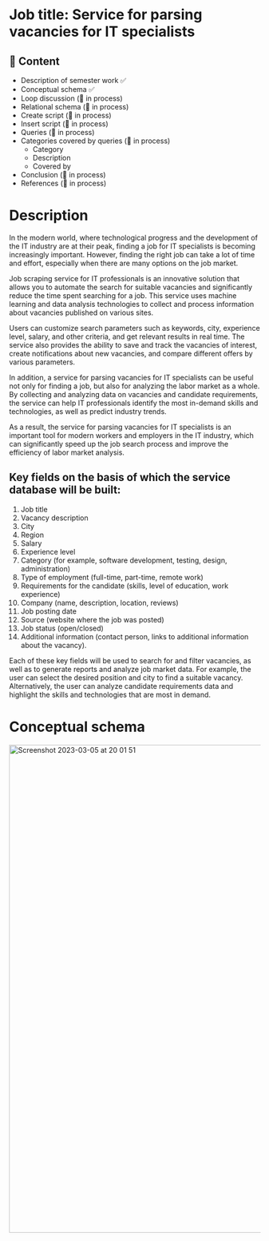 # Job title: Service for parsing vacancies for IT specialists 

## 📃 Content

- Description of semester work ✅
- Conceptual schema ✅
- Loop discussion (:construction: in process)
- Relational schema (:construction: in process)
- Create script (:construction: in process)
- Insert script (:construction: in process)
- Queries (:construction: in process)
- Categories covered by queries (:construction: in process)
    - Category	
    - Description	
    - Covered by
- Conclusion (:construction: in process)
- References (:construction: in process)

# Description

In the modern world, where technological progress and the development of the IT industry are at their peak, finding a job for IT specialists is becoming increasingly important. However, finding the right job can take a lot of time and effort, especially when there are many options on the job market.

Job scraping service for IT professionals is an innovative solution that allows you to automate the search for suitable vacancies and significantly reduce the time spent searching for a job. This service uses machine learning and data analysis technologies to collect and process information about vacancies published on various sites.

Users can customize search parameters such as keywords, city, experience level, salary, and other criteria, and get relevant results in real time. The service also provides the ability to save and track the vacancies of interest, create notifications about new vacancies, and compare different offers by various parameters.

In addition, a service for parsing vacancies for IT specialists can be useful not only for finding a job, but also for analyzing the labor market as a whole. By collecting and analyzing data on vacancies and candidate requirements, the service can help IT professionals identify the most in-demand skills and technologies, as well as predict industry trends.

As a result, the service for parsing vacancies for IT specialists is an important tool for modern workers and employers in the IT industry, which can significantly speed up the job search process and improve the efficiency of labor market analysis.

## Key fields on the basis of which the service database will be built:

1. Job title
2. Vacancy description
3. City
4. Region
5. Salary
6. Experience level
7. Category (for example, software development, testing, design, administration)
8. Type of employment (full-time, part-time, remote work)
9. Requirements for the candidate (skills, level of education, work experience)
10. Company (name, description, location, reviews)
11. Job posting date
12. Source (website where the job was posted)
13. Job status (open/closed)
14. Additional information (contact person, links to additional information about the vacancy).

Each of these key fields will be used to search for and filter vacancies, as well as to generate reports and analyze job market data. For example, the user can select the desired position and city to find a suitable vacancy. Alternatively, the user can analyze candidate requirements data and highlight the skills and technologies that are most in demand.

# Conceptual schema

<img width="977" alt="Screenshot 2023-03-05 at 20 01 51" src="https://user-images.githubusercontent.com/30218257/222980471-4bf9e8e2-72e5-434d-9ad3-ace35863ae11.png">
